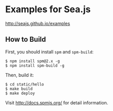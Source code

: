 # Examples for Sea.js

<http://seajs.github.io/examples>


How to Build
------------

First, you should install `spm` and `spm-build`:

```
$ npm install spm@2.x -g
$ npm install spm-build -g
```

Then, build it:

```
$ cd static/hello
$ make build
$ make deploy
```

Visit <http://docs.spmjs.org/> for detail information.

